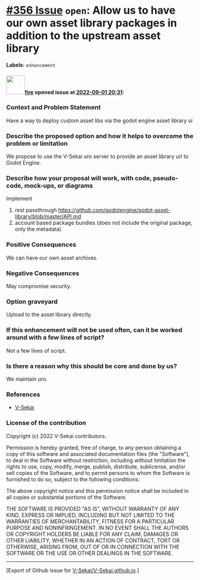 # [\#356 Issue](https://github.com/V-Sekai/V-Sekai.github.io/issues/356) `open`: Allow us to have our own asset library packages in addition to the upstream asset library
**Labels**: `enhancement`


#### <img src="https://avatars.githubusercontent.com/u/32321?u=c2e06a3d2b49a467aa907e54aa259516440267cc&v=4" width="50">[fire](https://github.com/fire) opened issue at [2022-09-01 20:31](https://github.com/V-Sekai/V-Sekai.github.io/issues/356):

### Context and Problem Statement

Have a way to deploy custom asset libs via the godot engine asset library ui

### Describe the proposed option and how it helps to overcome the problem or limitation

We propose to use the V-Sekai uro server to provide an asset library url to Godot Engine.

### Describe how your proposal will work, with code, pseudo-code, mock-ups, or diagrams

Implement 

1. rest passthrough https://github.com/godotengine/godot-asset-library/blob/master/API.md
2. account based package bundles (does not include the original package, only the metadata)

### Positive Consequences

We can have our own asset archives.

### Negative Consequences

May compromise security.

### Option graveyard

Upload to the asset library directly.

### If this enhancement will not be used often, can it be worked around with a few lines of script?

Not a few lines of script.

### Is there a reason why this should be core and done by us?

We maintain uro.

### References

- [V-Sekai](https://v-sekai.org/)


### License of the contribution

Copyright (c) 2022 V-Sekai contributors.

Permission is hereby granted, free of charge, to any person obtaining a copy of this software and associated documentation files (the "Software"), to deal in the Software without restriction, including without limitation the rights to use, copy, modify, merge, publish, distribute, sublicense, and/or sell copies of the Software, and to permit persons to whom the Software is furnished to do so, subject to the following conditions:

The above copyright notice and this permission notice shall be included in all copies or substantial portions of the Software.

THE SOFTWARE IS PROVIDED "AS IS", WITHOUT WARRANTY OF ANY KIND, EXPRESS OR IMPLIED, INCLUDING BUT NOT LIMITED TO THE WARRANTIES OF MERCHANTABILITY, FITNESS FOR A PARTICULAR PURPOSE AND NONINFRINGEMENT. IN NO EVENT SHALL THE AUTHORS OR COPYRIGHT HOLDERS BE LIABLE FOR ANY CLAIM, DAMAGES OR OTHER LIABILITY, WHETHER IN AN ACTION OF CONTRACT, TORT OR OTHERWISE, ARISING FROM, OUT OF OR IN CONNECTION WITH THE SOFTWARE OR THE USE OR OTHER DEALINGS IN THE SOFTWARE.





-------------------------------------------------------------------------------



[Export of Github issue for [V-Sekai/V-Sekai.github.io](https://github.com/V-Sekai/V-Sekai.github.io).]
